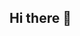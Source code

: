 ## Hi there 👋

<!--
Hi, I'm Marc 👋

🎓 Software Engineering Student @ McGill University
📍 Montreal, Québec
🌟 Faculty of Engineering Dean's Honour List | Huawei Scholarship Recipient
📈 CGPA: 3.96

🧑‍💻 About Me

I’m a passionate software engineering student with experience in full-stack development, data management, and mechatronics. Through internships and projects, I’ve built applications that enhance efficiency, optimized databases for performance, and created hardware interfaces for robotics systems. I enjoy solving complex problems, working in teams, and continuously learning new technologies.

⚡ Skills

Languages: Java, Python (OOP), C, Bash, Assembly (ARMv7-A ISA), JavaScript

Hardware Description: VHDL

Environments: Linux, MacOS, Windows

Platforms & Tools: ServiceNow, Git, Relational Databases

Other: Model-Based Programming, Test-Driven Development

🚀 Projects

GameShop Application(Oct 2024 - Dec 2025)
Designed a videogame shop website. Translated user stories into requirements, optimized queries, and implemented efficient data structures for faster load times.

WareFlow Application (Jan 2024 – May 2024)
Built a warehouse management system using Model-Based and Test-Driven programming. Focused on reliability and robust storage/shipment functionalities.

Currency Exchange Application (Internship) (2025)
Designed and deployed relational databases to support accurate data handling. Delivered to production in under one month.

Mechatronics Motor Control UI (2024)
Developed a responsive interface for stepper motor control and set up RS485 serial communication to manage multiple motors.

💼 Experience

ServiceNow Software Developer Intern @ Desjardins (May 2025 – Aug 2025)
  Redesigned a deployment application by analyzing an outdated system.
  Collaborated with developers to deliver new features while ensuring high-quality code.
  Built a functional online shop from scratch after rapid technical training.

Mechatronics Intern @ Robotics-Design (May 2024 – Jul 2024)
  Developed UI and embedded code for stepper motor control (RaspberryPi & ESP32).
  Implemented power consumption strategies and multi-motor communication.

🌐 Connect with Me
📧 Email: marc.germanos@gmail.com
🔗 LinkedIn: https://www.linkedin.com/in/marc-germanos-075023291/
